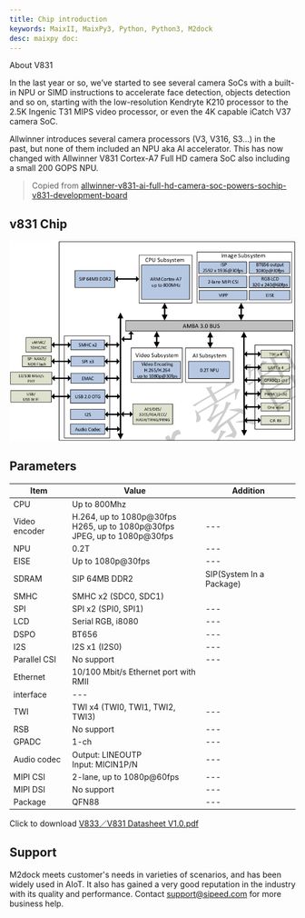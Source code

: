```yaml
---
title: Chip introduction
keywords: MaixII, MaixPy3, Python, Python3, M2dock
desc: maixpy doc: 
---
```


About V831

In the last year or so, we’ve started to see several camera SoCs with a built-in NPU or SIMD instructions to accelerate face detection, objects detection and so on, starting with the low-resolution Kendryte K210 processor to the 2.5K Ingenic T31 MIPS video processor, or even the 4K capable iCatch V37 camera SoC.

Allwinner introduces several camera processors (V3, V316, S3…) in the past, but none of them included an NPU aka AI accelerator. This has now changed with Allwinner V831 Cortex-A7 Full HD camera SoC also including a small 200 GOPS NPU.

> Copied from [allwinner-v831-ai-full-hd-camera-soc-powers-sochip-v831-development-board](https://www.cnx-software.com/2020/04/28/allwinner-v831-ai-full-hd-camera-soc-powers-sochip-v831-development-board/)

## v831 Chip

![V831_struct.png](./asserts/V831_struct.png)

## Parameters

| Item          | Value                                                                            | Addition                   |
| ------------- | -------------------------------------------------------------------------------- | -------------------------- |
| CPU           | Up to 800Mhz                                                                     |                            |
| Video encoder | H.264, up to 1080p@30fps</br>H265, up to 1080p@30fps</br>JPEG, up to 1080p@30fps | ---                        |
| NPU           | 0.2T                                                                             | ---                        |
| EISE          | Up to 1080p@30fps                                                                | ---                        |
| SDRAM         | SIP 64MB DDR2                                                                    | SIP(System In a Package)   |
| SMHC          | SMHC x2 (SDC0, SDC1)                                                             |                            |
| SPI           | SPI x2 (SPI0, SPI1)                                                              | ---                        |
| LCD           | Serial RGB, i8080                                                                | ---                        |
| DSPO          | BT656                                                                            | ---                        |
| I2S           | I2S x1 (I2S0)                                                                    | ---                        |
| Parallel CSI  | No support                                                                       | ---                        |
| Ethernet      | 10/100 Mbit/s Ethernet port with RMII                                            |                            |
| interface     | ---                                                                              |                            |
| TWI           | TWI x4 (TWI0, TWI1, TWI2, TWI3)                                                  | ---                        |
| RSB           | No support                                                                       | ---                        |
| GPADC         | 1-ch                                                                             | ---                        |
| Audio codec   | Output: LINEOUTP</br>Input: MICIN1P/N                                            | ---                        |
| MIPI CSI      | 2-lane, up to 1080p@60fps                                                        | ---                        |
| MIPI DSI      | No support                                                                       | ---                        |
| Package       | QFN88                                                                            | ---                        |

Click to download [V833／V831 Datasheet V1.0.pdf](https://linux-sunxi.org/images/b/b9/V833%EF%BC%8FV831_Datasheet_V1.0.pdf)

## Support

M2dock meets customer's needs in varieties of scenarios, and has been widely used in AIoT. It also has gained a very good reputation in the industry with its quality and performance. Contact support@sipeed.com for more business help.
